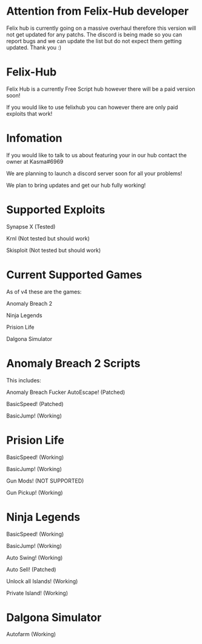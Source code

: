 # Attention from Felix-Hub developer

Felix hub is currently going on a massive overhaul therefore this version will not get updated for any patchs.
The discord is being made so you can report bugs and we can update the list but do not expect them getting updated.
Thank you :)


# Felix-Hub

Felix Hub is a currently Free Script hub however there will be a paid version soon!

If you would like to use felixhub you can however there are only paid exploits that work!

# Infomation

If you would like to talk to us about featuring your in our hub contact the owner at Kasma#6969

We are planning to launch a discord server soon for all your problems!

We plan to bring updates and get our hub fully working!

# Supported Exploits

Synapse X (Tested)

Krnl (Not tested but should work)

Skisploit (Not tested but should work)

# Current Supported Games

As of v4 these are the games:

Anomaly Breach 2

Ninja Legends

Prision Life

Dalgona Simulator

# Anomaly Breach 2 Scripts

This includes:

Anomaly Breach Fucker AutoEscape! (Patched)

BasicSpeed! (Patched)

BasicJump! (Working)

# Prision Life

BasicSpeed! (Working)

BasicJump! (Working)

Gun Mods! (NOT SUPPORTED)

Gun Pickup! (Working)

# Ninja Legends

BasicSpeed! (Working)

BasicJump! (Working)

Auto Swing! (Working)

Auto Sell! (Patched)

Unlock all Islands! (Working)

Private Island! (Working)

# Dalgona Simulator

Autofarm (Working)
